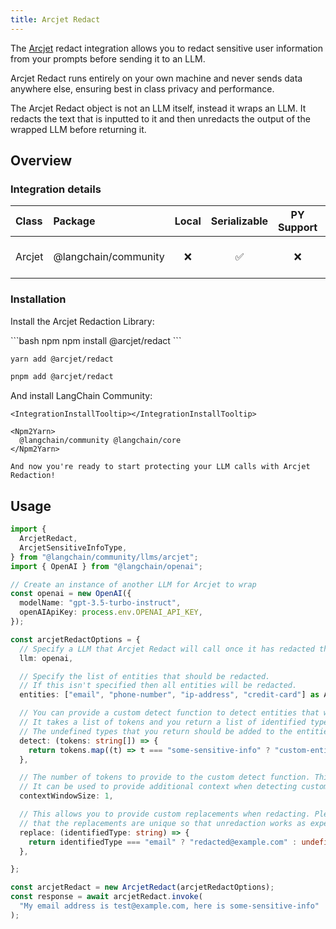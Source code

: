 ```yaml
---
title: Arcjet Redact
---
```


The [Arcjet](https://arcjet.com) redact integration allows you to redact sensitive user information from your prompts before sending it to an LLM.

Arcjet Redact runs entirely on your own machine and never sends data anywhere else, ensuring best in class privacy and performance.

The Arcjet Redact object is not an LLM itself, instead it wraps an LLM. It redacts the text that is inputted to it and then unredacts the output of the wrapped LLM before returning it.

## Overview

### Integration details

| Class | Package | Local | Serializable | PY Support | Package downloads | Package latest |
| :--- | :--- | :---: | :---: |  :---: | :---: | :---: |
| Arcjet | @langchain/community | ❌ | ✅ | ❌ | ![NPM - Downloads](https://img.shields.io/npm/dm/@langchain/community?style=flat-square&label=%20&) | ![NPM - Version](https://img.shields.io/npm/v/@langchain/community?style=flat-square&label=%20&) |

### Installation

Install the Arcjet Redaction Library:

<CodeGroup>
```bash npm
npm install @arcjet/redact
```

```bash yarn
yarn add @arcjet/redact
```

```bash pnpm
pnpm add @arcjet/redact
```
</CodeGroup>

And install LangChain Community:

```{=mdx}
<IntegrationInstallTooltip></IntegrationInstallTooltip>

<Npm2Yarn>
  @langchain/community @langchain/core
</Npm2Yarn>

And now you're ready to start protecting your LLM calls with Arcjet Redaction!

```

## Usage

```typescript
import {
  ArcjetRedact,
  ArcjetSensitiveInfoType,
} from "@langchain/community/llms/arcjet";
import { OpenAI } from "@langchain/openai";

// Create an instance of another LLM for Arcjet to wrap
const openai = new OpenAI({
  modelName: "gpt-3.5-turbo-instruct",
  openAIApiKey: process.env.OPENAI_API_KEY,
});

const arcjetRedactOptions = {
  // Specify a LLM that Arcjet Redact will call once it has redacted the input.
  llm: openai,

  // Specify the list of entities that should be redacted.
  // If this isn't specified then all entities will be redacted.
  entities: ["email", "phone-number", "ip-address", "credit-card"] as ArcjetSensitiveInfoType[],

  // You can provide a custom detect function to detect entities that we don't support yet.
  // It takes a list of tokens and you return a list of identified types or undefined.
  // The undefined types that you return should be added to the entities list if used.
  detect: (tokens: string[]) => {
    return tokens.map((t) => t === "some-sensitive-info" ? "custom-entity" : undefined)
  },

  // The number of tokens to provide to the custom detect function. This defaults to 1.
  // It can be used to provide additional context when detecting custom entity types.
  contextWindowSize: 1,

  // This allows you to provide custom replacements when redacting. Please ensure
  // that the replacements are unique so that unredaction works as expected.
  replace: (identifiedType: string) => {
    return identifiedType === "email" ? "redacted@example.com" : undefined;
  },

};

const arcjetRedact = new ArcjetRedact(arcjetRedactOptions);
const response = await arcjetRedact.invoke(
  "My email address is test@example.com, here is some-sensitive-info"
);
```
